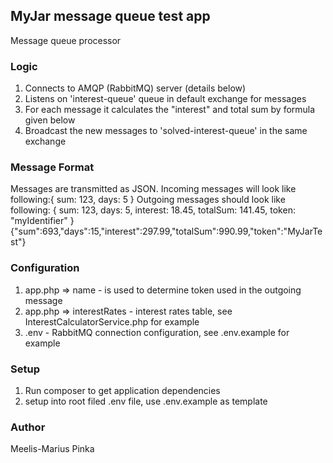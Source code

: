 ## MyJar message queue test app

Message queue processor

### Logic

1. Connects to AMQP (RabbitMQ) server (details below)
2. Listens on 'interest-queue' queue in default exchange for messages
3. For each message it calculates the "interest" and total sum by formula given below
4. Broadcast the new messages to 'solved-interest-queue' in the same exchange

### Message Format
Messages are transmitted as JSON.
Incoming messages will look like following:{ sum: 123, days: 5 }
Outgoing messages should look like following:
{ sum: 123, days: 5, interest: 18.45, totalSum: 141.45, token: "myIdentifier" }
{"sum":693,"days":15,"interest":297.99,"totalSum":990.99,"token":"MyJarTest"}

### Configuration

1. app.php => name - is used to determine token used in the outgoing message
2. app.php => interestRates - interest rates table, see InterestCalculatorService.php for example
3. .env - RabbitMQ connection configuration, see .env.example for example

### Setup

1. Run composer to get application dependencies
2. setup into root filed .env file, use .env.example as template

### Author

Meelis-Marius Pinka
